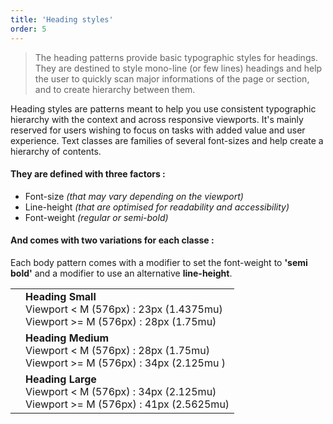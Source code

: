 ```yaml
---
title: 'Heading styles'
order: 5
---
```


> The heading patterns provide basic typographic styles for headings.
> <br>
> They are destined to style mono-line (or few lines) headings and help the user to quickly scan major informations of the page or section, and to create hierarchy between them.

Heading styles are patterns meant to help you use consistent typographic hierarchy with the context and across responsive viewports. It's mainly reserved for users wishing to focus on tasks with added value and user experience. Text classes are families of several font-sizes and help create a hierarchy of contents.

#### They are defined with three factors :

- Font-size _(that may vary depending on the viewport)_
- Line-height _(that are optimised for readability and accessibility)_
- Font-weight _(regular or semi-bold)_

#### And comes with two variations for each classe :

Each body pattern comes with a modifier to set the font-weight to **'semi bold'** and a modifier to use an alternative **line-height**.

|                                                                                                                   |                                                                                                           |
| ----------------------------------------------------------------------------------------------------------------- | --------------------------------------------------------------------------------------------------------- |
| <pattern path="src/pages/Foundations/Typography/headingStyles/--headingStyles/typographyHeadingSmall"></pattern>  | **Heading Small** <br> Viewport < M (576px) : 23px (1.4375mu) <br> Viewport >= M (576px) : 28px (1.75mu)  |
| <pattern path="src/pages/Foundations/Typography/headingStyles/--headingStyles/typographyHeadingMedium"></pattern> | **Heading Medium** <br> Viewport < M (576px) : 28px (1.75mu) <br> Viewport >= M (576px) : 34px (2.125mu ) |
| <pattern path="src/pages/Foundations/Typography/headingStyles/--headingStyles/typographyHeadingLarge"></pattern>  | **Heading Large** <br> Viewport < M (576px) : 34px (2.125mu) <br> Viewport >= M (576px) : 41px (2.5625mu) |
